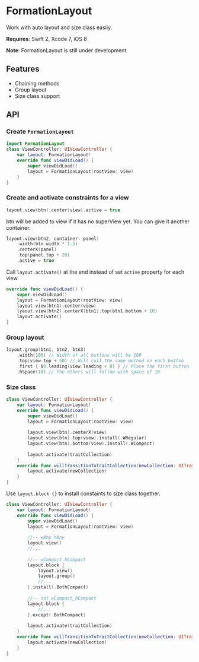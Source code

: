 # FormationLayout

Work with auto layout and size class easily.

**Requires**: Swift 2, Xcode 7, iOS 8

**Note**: FormationLayout is still under development.

## Features

- Chaining methods
- Group layout
- Size class support

## API

### Create `FormationLayout`

```swift
import FormationLayout
class ViewController: UIViewController {
	var layout: FormationLayout!
    override func viewDidLoad() {
        super.viewDidLoad()
        layout = FormationLayout(rootView: view)
    }	
}
```

### Create and activate constraints for a view

```swift 
layout.view(btn).center(view).active = true
```

btn will be added to view if it has no superView yet. You can give it another container: 

```swift
layout.view(btn2, container: panel)
    .width(btn.width * 1.5)
    .centerX(panel)
    .top(panel.top + 20)
    .active = true
```

Call `layout.activate()` at the end instead of set `active` property for each view.

```swift
override func viewDidLoad() {
	super.viewDidLoad()
	layout = FormationLayout(rootView: view)
	layout.view(btn1).center(view)
	lyaout.view(btn2).centerX(btn1).top(btn1.bottom + 10)
	layout.activate()
}	
```
### Group layout

```swift
layout.group(btn1, btn2, btn3)
	.width(100) // Width of all buttons will be 100
	.top(view.top + 50)	// Will call the same method on each button
	.first { $0.leading(view.leading + 8) } // Place the first button
	.hSpace(10)	// The others will follow with space of 10
```

### Size class

```swift
class ViewController: UIViewController {
	var layout: FormationLayout!
    override func viewDidLoad() {
        super.viewDidLoad()
        layout = FormationLayout(rootView: view)
        
        layout.view(btn).centerX(view)
        layout.view(btn).top(view).install(.WRegular)
        layout.view(btn).bottom(view).install(.WCompact)
        
        layout.activate(traitCollection)
    }
    override func willTransitionToTraitCollection(newCollection: UITraitCollection, withTransitionCoordinator coordinator: UIViewControllerTransitionCoordinator) {
        layout.activate(newCollection)
    }    
}
```

Use `layout.block {}` to install constaints to size class together.

```swift
class ViewController: UIViewController {
	var layout: FormationLayout!
    override func viewDidLoad() {
        super.viewDidLoad()
        layout = FormationLayout(rootView: view)
        
        //-- wAny hAny
        layout.view()
        //...
        
        //-- wCompact_hCompact
        layout.block {
            layout.view()
            layout.group()
            //...
        }.install(.BothCompact)
        
        //-- not wCompact_hCompact
        layout.block {
            //...
        }.except(.BothCompact)
        
        layout.activate(traitCollection)
    }
    override func willTransitionToTraitCollection(newCollection: UITraitCollection, withTransitionCoordinator coordinator: UIViewControllerTransitionCoordinator) {
        layout.activate(newCollection)
    }    
}
```